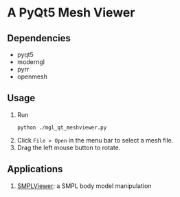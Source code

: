 # A PyQt5 Mesh Viewer

## Dependencies

* pyqt5
* moderngl
* pyrr
* openmesh

## Usage

1. Run
    ```
    python ./mgl_qt_meshviewer.py
    ```
2. Click ```File > Open``` in the menu bar to select a mesh file.
3. Drag the left mouse button to rotate.


## Applications

1. [SMPLViewer](./applications/smpl_viewer/): a SMPL body model manipulation
